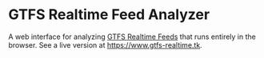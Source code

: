 # GTFS Realtime Feed Analyzer

A web interface for analyzing [GTFS Realtime Feeds](https://developers.google.com/transit/gtfs-realtime/) that runs entirely in the browser. See a live version at https://www.gtfs-realtime.tk.